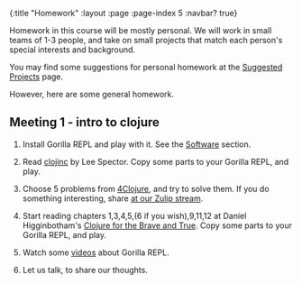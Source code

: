 {:title "Homework"
 :layout :page
 :page-index 5
 :navbar? true}

Homework in this course will be mostly personal. We will work in small teams of 1-3 people, and take on small projects that match each person's special interests and background.

You may find some suggestions for personal homework at the [Suggested Projects](../suggested-projects) page.

However, here are some general homework.

## Meeting 1 - intro to clojure

1. Install Gorilla REPL and play with it. See the [Software](../software/) section.

2. Read [clojinc](http://viewer.gorilla-repl.org/view.html?source=github&user=lspector&repo=clojinc&path=worksheet.clj) by Lee Spector. Copy some parts to your Gorilla REPL, and play.

3. Choose 5 problems from [4Clojure](http://www.4clojure.com/problems), and try to solve them. If you do something interesting, share [at our Zulip stream](https://clojurians.zulipchat.com/#narrow/stream/152323-data-science-course-tlv).

4. Start reading chapters 1,3,4,5,(6 if you wish),9,11,12 at Daniel Higginbotham's [Clojure for the Brave and True](https://www.braveclojure.com/clojure-for-the-brave-and-true/). Copy some parts to your Gorilla REPL, and play.

5. Watch some [videos](http://gorilla-repl.org/videos.html) about Gorilla REPL.

6. Let us talk, to share our thoughts.

